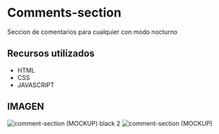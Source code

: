 # Comments-section

Seccion de comentarios para cualquier con modo nocturno

## Recursos utilizados

- HTML  
- CSS      
- JAVASCRIPT


## IMAGEN


![comment-section (MOCKUP) black 2](https://user-images.githubusercontent.com/95658189/205459789-b17d821f-076c-47d6-a991-2b968d14ff62.jpg)
![comment-section (MOCKUP)](https://user-images.githubusercontent.com/95658189/205459852-71365373-4b54-4b89-bf70-5b5b6049e824.jpg)
